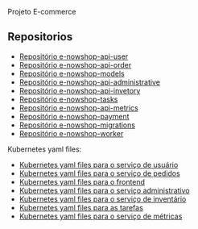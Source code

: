Projeto E-commerce

## Repositorios

- [Repositório e-nowshop-api-user](https://github.com/GustavoSwDaniel/e-nowshop-api-user)
- [Repositório e-nowshop-api-order](https://github.com/GustavoSwDaniel/e-nowshop-api-order)
- [Repositório e-nowshop-models](https://github.com/GustavoSwDaniel/e-nowshop-models)
- [Repositório e-nowshop-api-administrative](https://github.com/GustavoSwDaniel/e-nowshop-api-administrative)
- [Repositório e-nowshop-api-invetory](https://github.com/GustavoSwDaniel/e-nowshop-api-invetory)
- [Repositório e-nowshop-tasks](https://github.com/GustavoSwDaniel/e-nowshop-tasks)
- [Repositório e-nowshop-api-metrics](https://github.com/GustavoSwDaniel/e-nowshop-api-metrics)
- [Repositório e-nowshop-payment](https://github.com/GustavoSwDaniel/e-nowshop-payment)
- [Repositório e-nowshop-migrations](https://github.com/GustavoSwDaniel/e-nowshop-migrations)
- [Repositório e-nowshop-worker](https://github.com/GustavoSwDaniel/e-nowshop-worker)

Kubernetes yaml files:
- [Kubernetes yaml files para o serviço de usuário](https://github.com/GustavoSwDaniel/e-nowshop-api-user/tree/master/cid)
- [Kubernetes yaml files para o serviço de pedidos](https://github.com/GustavoSwDaniel/e-nowshop-api-order/tree/master/cid)
- [Kubernetes yaml files para o frontend](https://github.com/GustavoSwDaniel/e-nowshop-frontend/tree/master/cid)
- [Kubernetes yaml files para o serviço administrativo](https://github.com/GustavoSwDaniel/e-nowshop-api-administrative/tree/master/cid)
- [Kubernetes yaml files para o serviço de inventário](https://github.com/GustavoSwDaniel/e-nowshop-api-invetory/tree/master/cid)
- [Kubernetes yaml files para as tarefas](https://github.com/GustavoSwDaniel/e-nowshop-tasks/tree/master/cid)
- [Kubernetes yaml files para o serviço de métricas](https://github.com/GustavoSwDaniel/e-nowshop-api-metrics/tree/master/cid)

